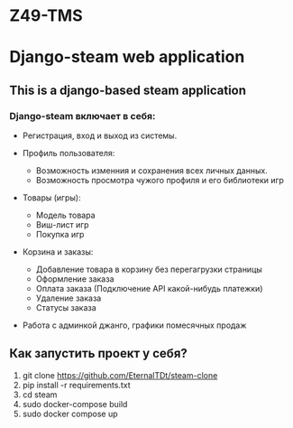 # Z49-TMS

# Django-steam web application
## This is a django-based steam application

### Django-steam включает в себя:
* Регистрация, вход и выход из системы.
* Профиль пользователя:
  * Возможность изменния и сохранения всех личных данных.
  * Возможность просмотра чужого профиля и его библиотеки игр
* Товары (игры):
  * Модель товара
  * Виш-лист игр
  * Покупка игр

* Корзина и заказы:
  * Добавление товара в корзину без перегагрузки страницы
  * Оформление заказа
  * Оплата заказа (Подключение API какой-нибудь платежки)
  * Удаление заказа
  * Статусы заказа

* Работа с админкой джанго, графики помесячных продаж


## Как запустить проект у себя?

1. git clone https://github.com/EternalTDt/steam-clone
2. pip install -r requirements.txt
3. cd steam
4. sudo docker-compose build
5. sudo docker compose up
